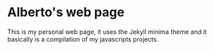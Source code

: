 # Alberto's web page

This is my personal web page, it uses the Jekyll minima theme and it basically is a compilation of my javascripts projects.
